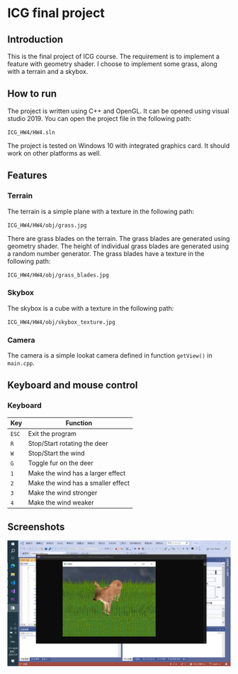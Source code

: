 # ICG final project

## Introduction

This is the final project of ICG course. The requirement is to implement a feature with geometry shader. I choose to implement some grass, along with a terrain and a skybox.

## How to run

The project is written using C++ and OpenGL. It can be opened using visual studio 2019. You can open the project file in the following path:

```
ICG_HW4/HW4.sln
```

The project is tested on Windows 10 with integrated graphics card. It should work on other platforms as well.

## Features

### Terrain

The terrain is a simple plane with a texture in the following path:

```
ICG_HW4/HW4/obj/grass.jpg
```

There are grass blades on the terrain. The grass blades are generated using geometry shader. The height of individual grass blades are generated using a random number generator. The grass blades have a texture in the following path:

```
ICG_HW4/HW4/obj/grass_blades.jpg
```

### Skybox

The skybox is a cube with a texture in the following path:

```
ICG_HW4/HW4/obj/skybox_texture.jpg
```

### Camera

The camera is a simple lookat camera defined in function `getView()` in `main.cpp`.

## Keyboard and mouse control

### Keyboard

| Key | Function |
| --- | --- |
| `ESC` | Exit the program |
| `R` | Stop/Start rotating the deer |
| `W` | Stop/Start the wind |
| `G` | Toggle fur on the deer |
| `1` | Make the wind has a larger effect |
| `2` | Make the wind has a smaller effect |
| `3` | Make the wind stronger |
| `4` | Make the wind weaker |

## Screenshots

![screenshot1](./pics/screenshot1.png)